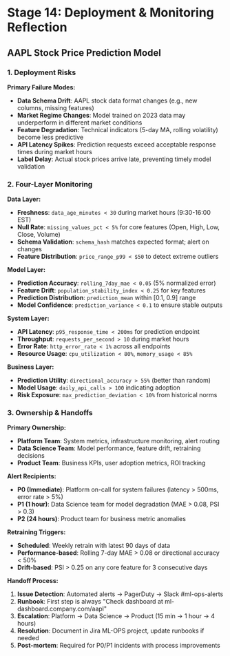  # Stage 14: Deployment & Monitoring Reflection
## AAPL Stock Price Prediction Model

### 1. Deployment Risks

**Primary Failure Modes:**
- **Data Schema Drift**: AAPL stock data format changes (e.g., new columns, missing features)
- **Market Regime Changes**: Model trained on 2023 data may underperform in different market conditions
- **Feature Degradation**: Technical indicators (5-day MA, rolling volatility) become less predictive
- **API Latency Spikes**: Prediction requests exceed acceptable response times during market hours
- **Label Delay**: Actual stock prices arrive late, preventing timely model validation

### 2. Four-Layer Monitoring

**Data Layer:**
- **Freshness**: `data_age_minutes < 30` during market hours (9:30-16:00 EST)
- **Null Rate**: `missing_values_pct < 5%` for core features (Open, High, Low, Close, Volume)
- **Schema Validation**: `schema_hash` matches expected format; alert on changes
- **Feature Distribution**: `price_range_p99 < $50` to detect extreme outliers

**Model Layer:**
- **Prediction Accuracy**: `rolling_7day_mae < 0.05` (5% normalized error)
- **Feature Drift**: `population_stability_index < 0.25` for key features
- **Prediction Distribution**: `prediction_mean` within [0.1, 0.9] range
- **Model Confidence**: `prediction_variance < 0.1` to ensure stable outputs

**System Layer:**
- **API Latency**: `p95_response_time < 200ms` for prediction endpoint
- **Throughput**: `requests_per_second > 10` during market hours
- **Error Rate**: `http_error_rate < 1%` across all endpoints
- **Resource Usage**: `cpu_utilization < 80%`, `memory_usage < 85%`

**Business Layer:**
- **Prediction Utility**: `directional_accuracy > 55%` (better than random)
- **Model Usage**: `daily_api_calls > 100` indicating adoption
- **Risk Exposure**: `max_prediction_deviation < 10%` from historical norms

### 3. Ownership & Handoffs

**Primary Ownership:**
- **Platform Team**: System metrics, infrastructure monitoring, alert routing
- **Data Science Team**: Model performance, feature drift, retraining decisions
- **Product Team**: Business KPIs, user adoption metrics, ROI tracking

**Alert Recipients:**
- **P0 (Immediate)**: Platform on-call for system failures (latency > 500ms, error rate > 5%)
- **P1 (1 hour)**: Data Science team for model degradation (MAE > 0.08, PSI > 0.3)
- **P2 (24 hours)**: Product team for business metric anomalies

**Retraining Triggers:**
- **Scheduled**: Weekly retrain with latest 90 days of data
- **Performance-based**: Rolling 7-day MAE > 0.08 or directional accuracy < 50%
- **Drift-based**: PSI > 0.25 on any core feature for 3 consecutive days

**Handoff Process:**
1. **Issue Detection**: Automated alerts → PagerDuty → Slack #ml-ops-alerts
2. **Runbook**: First step is always "Check dashboard at ml-dashboard.company.com/aapl"
3. **Escalation**: Platform → Data Science → Product (15 min → 1 hour → 4 hours)
4. **Resolution**: Document in Jira ML-OPS project, update runbooks if needed
5. **Post-mortem**: Required for P0/P1 incidents with process improvements